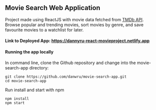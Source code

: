 ## Movie Search Web Application

Project made using ReactJS with movie data fetched from [TMDb API](https://developers.themoviedb.org/3/getting-started/introduction).
Browse popular and trending movies, sort movies by genre, and save favourite movies to a watchlist for later.  

#### Link to Deployed App: https://dannyru-react-movieproject.netlify.app

#### Running the app locally

In command line, clone the Github repository and change into the movie-search-app directory:

```
git clone https://github.com/danwru/movie-search-app.git
cd movie-search-app
```

Run install and start with npm

```
npm install
npm start
```

